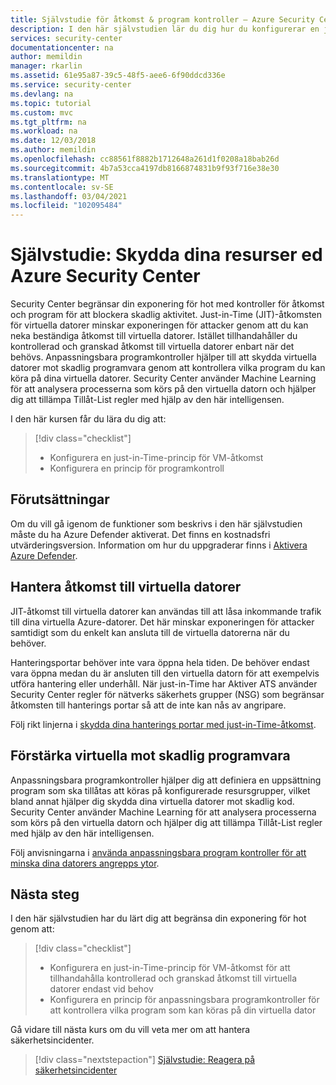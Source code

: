 ```yaml
---
title: Självstudie för åtkomst & program kontroller – Azure Security Center
description: I den här självstudien lär du dig hur du konfigurerar en just-in-Time-princip för VM-åtkomst och en princip för program kontroll.
services: security-center
documentationcenter: na
author: memildin
manager: rkarlin
ms.assetid: 61e95a87-39c5-48f5-aee6-6f90ddcd336e
ms.service: security-center
ms.devlang: na
ms.topic: tutorial
ms.custom: mvc
ms.tgt_pltfrm: na
ms.workload: na
ms.date: 12/03/2018
ms.author: memildin
ms.openlocfilehash: cc88561f8882b1712648a261d1f0208a18bab26d
ms.sourcegitcommit: 4b7a53cca4197db8166874831b9f93f716e38e30
ms.translationtype: MT
ms.contentlocale: sv-SE
ms.lasthandoff: 03/04/2021
ms.locfileid: "102095484"
---
```

# <a name="tutorial-protect-your-resources-with-azure-security-center"></a>Självstudie: Skydda dina resurser ed Azure Security Center
Security Center begränsar din exponering för hot med kontroller för åtkomst och program för att blockera skadlig aktivitet. Just-in-Time (JIT)-åtkomsten för virtuella datorer minskar exponeringen för attacker genom att du kan neka beständiga åtkomst till virtuella datorer. Istället tillhandahåller du kontrollerad och granskad åtkomst till virtuella datorer enbart när det behövs. Anpassningsbara programkontroller hjälper till att skydda virtuella datorer mot skadlig programvara genom att kontrollera vilka program du kan köra på dina virtuella datorer. Security Center använder Machine Learning för att analysera processerna som körs på den virtuella datorn och hjälper dig att tillämpa Tillåt-List regler med hjälp av den här intelligensen.

I den här kursen får du lära du dig att:

> [!div class="checklist"]
> * Konfigurera en just-in-Time-princip för VM-åtkomst
> * Konfigurera en princip för programkontroll

## <a name="prerequisites"></a>Förutsättningar
Om du vill gå igenom de funktioner som beskrivs i den här självstudien måste du ha Azure Defender aktiverat. Det finns en kostnadsfri utvärderingsversion. Information om hur du uppgraderar finns i [Aktivera Azure Defender](enable-azure-defender.md).

## <a name="manage-vm-access"></a>Hantera åtkomst till virtuella datorer
JIT-åtkomst till virtuella datorer kan användas till att låsa inkommande trafik till dina virtuella Azure-datorer. Det här minskar exponeringen för attacker samtidigt som du enkelt kan ansluta till de virtuella datorerna när du behöver.

Hanteringsportar behöver inte vara öppna hela tiden. De behöver endast vara öppna medan du är ansluten till den virtuella datorn för att exempelvis utföra hantering eller underhåll. När just-in-Time har Aktiver ATS använder Security Center regler för nätverks säkerhets grupper (NSG) som begränsar åtkomsten till hanterings portar så att de inte kan nås av angripare.

Följ rikt linjerna i [skydda dina hanterings portar med just-in-Time-åtkomst](security-center-just-in-time.md).

## <a name="harden-vms-against-malware"></a>Förstärka virtuella mot skadlig programvara
Anpassningsbara programkontroller hjälper dig att definiera en uppsättning program som ska tillåtas att köras på konfigurerade resursgrupper, vilket bland annat hjälper dig skydda dina virtuella datorer mot skadlig kod. Security Center använder Machine Learning för att analysera processerna som körs på den virtuella datorn och hjälper dig att tillämpa Tillåt-List regler med hjälp av den här intelligensen.

Följ anvisningarna i [använda anpassningsbara program kontroller för att minska dina datorers angrepps ytor](security-center-adaptive-application.md).

## <a name="next-steps"></a>Nästa steg
I den här självstudien har du lärt dig att begränsa din exponering för hot genom att:

> [!div class="checklist"]
> * Konfigurera en just-in-Time-princip för VM-åtkomst för att tillhandahålla kontrollerad och granskad åtkomst till virtuella datorer endast vid behov
> * Konfigurera en princip för anpassningsbara programkontroller för att kontrollera vilka program som kan köras på din virtuella dator

Gå vidare till nästa kurs om du vill veta mer om att hantera säkerhetsincidenter.

> [!div class="nextstepaction"]
> [Självstudie: Reagera på säkerhetsincidenter](tutorial-security-incident.md)

<!--Image references-->
[1]: ./media/tutorial-protect-resources/just-in-time-vm-access.png
[2]: ./media/tutorial-protect-resources/add-port.png
[3]: ./media/tutorial-protect-resources/adaptive-application-control-options.png
[4]: ./media/tutorial-protect-resources/recommended-resource-groups.png
